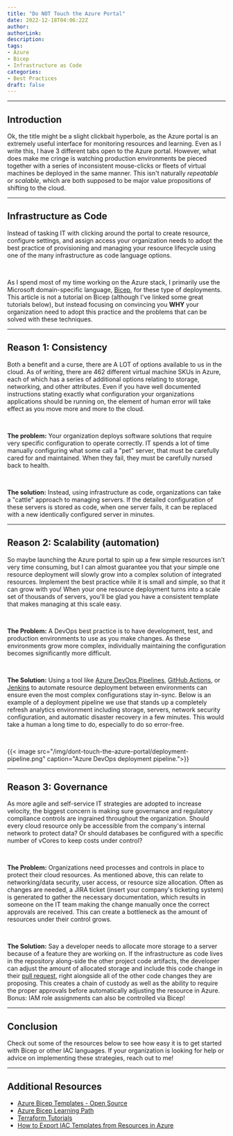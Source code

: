 ```yaml
---
title: "Do NOT Touch the Azure Portal"
date: 2022-12-18T04:06:22Z
author:
authorLink:
description:
tags:
- Azure
- Bicep
- Infrastructure as Code
categories:
- Best Practices
draft: false
---
```


***
## Introduction
Ok, the title might be a slight clickbait hyperbole, as the Azure portal is an extremely useful interface for monitoring resources and learning. 
Even as I write this, I have 3 different tabs open to the Azure portal.
However, what does make me cringe is watching production environments be pieced together with a series of inconsistent mouse-clicks or fleets of virtual machines be deployed in the same manner. 
This isn't naturally *repeatable* or *scalable*, which are both supposed to be major value propositions of shifting to the cloud.

***
## Infrastructure as Code
Instead of tasking IT with clicking around the portal to create resource, configure settings, and assign access your organization needs to adopt the best practice of provisioning and managing your resource lifecycle using one of the many infrastructure as code language options. 

&nbsp;

As I spend most of my time working on the Azure stack, I primarily use the Microsoft domain-specific language, [Bicep](https://docs.microsoft.com/en-us/azure/azure-resource-manager/bicep/overview), for these type of deployments. 
This article is not a tutorial on Bicep (although I've linked some great tutorials below), but instead focusing on convincing you **WHY** your organization need to adopt this practice and the problems that can be solved with these techniques. 

***
## Reason 1: Consistency
Both a benefit and a curse, there are A LOT of options available to us in the cloud. 
As of writing, there are 462 different virtual machine SKUs in Azure, each of which has a series of additional options relating to storage, networking, and other attributes. 
Even if you have well documented instructions stating exactly what configuration your organizations applications should be running on, the element of human error will take effect as you move more and more to the cloud.

&nbsp;

**The problem:** Your organization deploys software solutions that require very specific configuration to operate correctly. 
IT spends a lot of time manually configuring what some call a "pet" server, that must be carefully cared for and maintained. 
When they fail, they must be carefully nursed back to health.

&nbsp;

**The solution:** Instead, using infrastructure as code, organizations can take a "cattle" approach to managing servers. 
If the detailed configuration of these servers is stored as code, when one server fails, it can be replaced with a new identically configured server in minutes.

***
## Reason 2: Scalability (automation)
So maybe launching the Azure portal to spin up a few simple resources isn't very time consuming, but I can almost guarantee you that your simple one resource deployment will slowly grow into a complex solution of integrated resources. 
Implement the best practice while it is small and simple, so that it can grow with you!
When your one resource deployment turns into a scale set of thousands of servers, you'll be glad you have a consistent template that makes managing at this scale easy.

&nbsp;

**The Problem:** A DevOps best practice is to have development, test, and production environments to use as you make changes. As these environments grow more complex, individually maintaining the configuration becomes significantly more difficult.

&nbsp;

**The Solution:** Using a tool like [Azure DevOps Pipelines](https://azure.microsoft.com/en-us/services/devops/pipelines/), [GitHub Actions](https://docs.github.com/en/actions), or [Jenkins](https://www.jenkins.io) to automate resource deployment between environments can ensure even the most complex configurations stay in-sync. Below is an example of a deployment pipeline we use that stands up a completely refresh analytics environment including storage, servers, network security configuration, and automatic disaster recovery in a few minutes. This would take a human a long time to do, especially to do so error-free.

&nbsp;

{{< image src="/img/dont-touch-the-azure-portal/deployment-pipeline.png" caption="Azure DevOps deployment pipeline.">}}

***
## Reason 3: Governance
As more agile and self-service IT strategies are adopted to increase velocity, the biggest concern is making sure governance and regulatory compliance controls are ingrained throughout the organization. Should every cloud resource only be accessible from the company's internal network to protect data? Or should databases be configured with a specific number of vCores to keep costs under control?

&nbsp;

**The Problem:** Organizations need processes and controls in place to protect their cloud resources. As mentioned above, this can relate to networking/data security, user access, or resource size allocation. Often as changes are needed, a JIRA ticket (insert your company's ticketing system) is generated to gather the necessary documentation, which results in someone on the IT team making the change manually once the correct approvals are received. This can create a bottleneck as the amount of resources under their control grows. 

&nbsp;

**The Solution:** Say a developer needs to allocate more storage to a server because of a feature they are working on. If the infrastructure as code lives in the repository along-side the other project code artifacts, the developer can adjust the amount of allocated storage and include this code change in their [pull request](https://docs.github.com/en/pull-requests/collaborating-with-pull-requests/proposing-changes-to-your-work-with-pull-requests/about-pull-requests), right alongside all of the other code changes they are proposing. This creates a chain of custody as well as the ability to require the proper approvals before automatically adjusting the resource in Azure. Bonus: IAM role assignments can also be controlled via Bicep!

*** 
## Conclusion
Check out some of the resources below to see how easy it is to get started with Bicep or other IAC languages. If your organization is looking for help or advice on implementing these strategies, reach out to me!

*** 
## Additional Resources
- [Azure Bicep Templates - Open Source](https://github.com/Azure/ResourceModules)
- [Azure Bicep Learning Path](https://docs.microsoft.com/en-us/azure/azure-resource-manager/bicep/learn-bicep)
- [Terraform Tutorials](https://learn.hashicorp.com/terraform)
- [How to Export IAC Templates from Resources in Azure](https://docs.microsoft.com/en-us/azure/azure-resource-manager/templates/export-template-portal)

